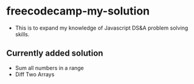 # freecodecamp-my-solution
* This is to expand my knowledge of Javascript DS&A problem solving skills.

## Currently added solution
* Sum all numbers in a range
* Diff Two Arrays


